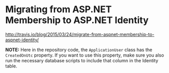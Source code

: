 # Migrating from ASP.NET Membership to ASP.NET Identity

http://travis.io/blog/2015/03/24/migrate-from-aspnet-membership-to-aspnet-identity/

**NOTE:** Here in the repository code, the `ApplicationUser` class has the `CreatedOnUtc` property. If you want to use this property, make sure you also run the necessary database scripts to include that column in the Identity table.
